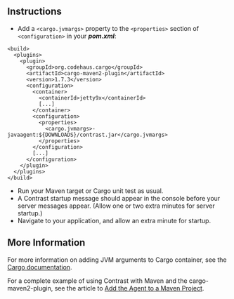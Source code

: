 <!--
title: "Running Contrast with the Codehaus Maven Cargo Plugin"
description: "This document will outline the process for installing Contrast on an application using the Cargo plugin by Codehaus."
tags: "java agent installation maven codehaus"
-->


## Instructions

* Add a `<cargo.jvmargs>` property to the `<properties>` section of `<configuration>` in your ***pom.xml***:

````
<build>
  <plugins>
    <plugin>
      <groupId>org.codehaus.cargo</groupId>
      <artifactId>cargo-maven2-plugin</artifactId>
      <version>1.7.3</version>
      <configuration>
        <container>
          <containerId>jetty9x</containerId>
          [...]
        </container>
        <configuration>
          <properties>
            <cargo.jvmargs>-javaagent:${DOWNLOADS}/contrast.jar</cargo.jvmargs>
          </properties>
        </configuration>
        [...]
      </configuration>
    </plugin>
  </plugins>
</build>
````

* Run your Maven target or Cargo unit test as usual. 
* A Contrast startup message should appear in the console before your server messages appear. (Allow one or two extra minutes for server startup.)
* Navigate to your application, and allow an extra minute for startup.

## More Information

For more information on adding JVM arguments to Cargo container, see the [Cargo documentation](https://codehaus-cargo.github.io/cargo/Configuration+properties.html).

For a complete example of using Contrast with Maven and the cargo-maven2-plugin, see the article to [Add the Agent to a Maven Project](installation-javaguides.html#cargo).
